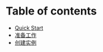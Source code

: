 # Table of contents

* [Quick Start](README.md)
* [准备工作](zhun-bei-gong-zuo.md)
* [创建实例](chuang-jian-shi-li.md)
